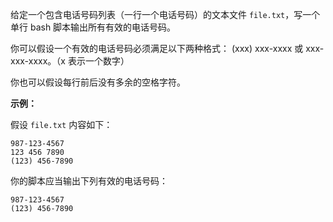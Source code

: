 给定一个包含电话号码列表（一行一个电话号码）的文本文件 `file.txt`，写一个单行 bash 脚本输出所有有效的电话号码。

你可以假设一个有效的电话号码必须满足以下两种格式： (xxx) xxx-xxxx 或 xxx-xxx-xxxx。（x 表示一个数字）

你也可以假设每行前后没有多余的空格字符。

**示例：**

假设 `file.txt` 内容如下：

    
    
    987-123-4567
    123 456 7890
    (123) 456-7890
    

你的脚本应当输出下列有效的电话号码：

    
    
    987-123-4567
    (123) 456-7890
    


